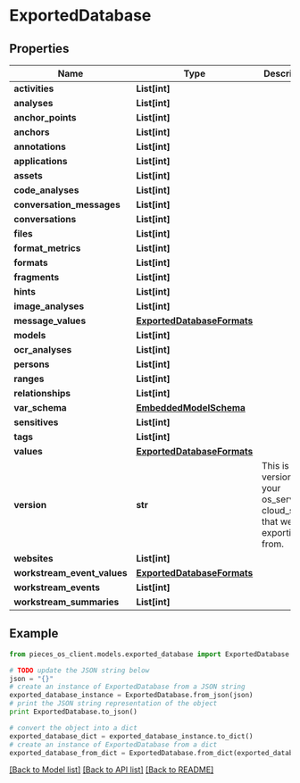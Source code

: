 # ExportedDatabase


## Properties
Name | Type | Description | Notes
------------ | ------------- | ------------- | -------------
**activities** | **List[int]** |  | [optional] 
**analyses** | **List[int]** |  | 
**anchor_points** | **List[int]** |  | [optional] 
**anchors** | **List[int]** |  | [optional] 
**annotations** | **List[int]** |  | [optional] 
**applications** | **List[int]** |  | 
**assets** | **List[int]** |  | 
**code_analyses** | **List[int]** |  | 
**conversation_messages** | **List[int]** |  | [optional] 
**conversations** | **List[int]** |  | [optional] 
**files** | **List[int]** |  | 
**format_metrics** | **List[int]** |  | 
**formats** | **List[int]** |  | 
**fragments** | **List[int]** |  | 
**hints** | **List[int]** |  | [optional] 
**image_analyses** | **List[int]** |  | 
**message_values** | [**ExportedDatabaseFormats**](ExportedDatabaseFormats.md) |  | [optional] 
**models** | **List[int]** |  | 
**ocr_analyses** | **List[int]** |  | 
**persons** | **List[int]** |  | 
**ranges** | **List[int]** |  | [optional] 
**relationships** | **List[int]** |  | [optional] 
**var_schema** | [**EmbeddedModelSchema**](EmbeddedModelSchema.md) |  | [optional] 
**sensitives** | **List[int]** |  | 
**tags** | **List[int]** |  | 
**values** | [**ExportedDatabaseFormats**](ExportedDatabaseFormats.md) |  | 
**version** | **str** | This is the version of your os_server or cloud_server that we we exporting from. | 
**websites** | **List[int]** |  | 
**workstream_event_values** | [**ExportedDatabaseFormats**](ExportedDatabaseFormats.md) |  | [optional] 
**workstream_events** | **List[int]** |  | [optional] 
**workstream_summaries** | **List[int]** |  | [optional] 

## Example

```python
from pieces_os_client.models.exported_database import ExportedDatabase

# TODO update the JSON string below
json = "{}"
# create an instance of ExportedDatabase from a JSON string
exported_database_instance = ExportedDatabase.from_json(json)
# print the JSON string representation of the object
print ExportedDatabase.to_json()

# convert the object into a dict
exported_database_dict = exported_database_instance.to_dict()
# create an instance of ExportedDatabase from a dict
exported_database_from_dict = ExportedDatabase.from_dict(exported_database_dict)
```
[[Back to Model list]](../README.md#documentation-for-models) [[Back to API list]](../README.md#documentation-for-api-endpoints) [[Back to README]](../README.md)


